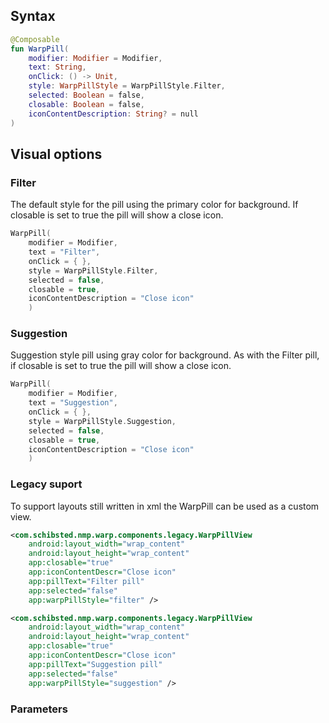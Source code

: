 
## Syntax

```kotlin example
@Composable
fun WarpPill(
    modifier: Modifier = Modifier,
    text: String,
    onClick: () -> Unit,
    style: WarpPillStyle = WarpPillStyle.Filter,
    selected: Boolean = false,
    closable: Boolean = false,
    iconContentDescription: String? = null
)
```

## Visual options

### Filter

The default style for the pill using the primary color for background. If closable is set to true the pill will show a close icon. 

```kotlin example
WarpPill(
    modifier = Modifier,
    text = "Filter",
    onClick = { },
    style = WarpPillStyle.Filter,
    selected = false,
    closable = true,
    iconContentDescription = "Close icon"
    )
```

### Suggestion

Suggestion style pill using gray color for background. As with the Filter pill, if closable is set to true the pill will show a close icon. 

```kotlin example
WarpPill(
    modifier = Modifier,
    text = "Suggestion",
    onClick = { },
    style = WarpPillStyle.Suggestion,
    selected = false,
    closable = true,
    iconContentDescription = "Close icon"
    )
```

### Legacy suport
To support layouts still written in xml the WarpPill can be used as a custom view.

```xml example
<com.schibsted.nmp.warp.components.legacy.WarpPillView
    android:layout_width="wrap_content"
    android:layout_height="wrap_content"
    app:closable="true"
    app:iconContentDescr="Close icon"
    app:pillText="Filter pill"
    app:selected="false"
    app:warpPillStyle="filter" />

<com.schibsted.nmp.warp.components.legacy.WarpPillView
    android:layout_width="wrap_content"
    android:layout_height="wrap_content"
    app:closable="true"
    app:iconContentDescr="Close icon"
    app:pillText="Suggestion pill"
    app:selected="false"
    app:warpPillStyle="suggestion" />
```

### Parameters

<api-table type=android component="Pill" />

